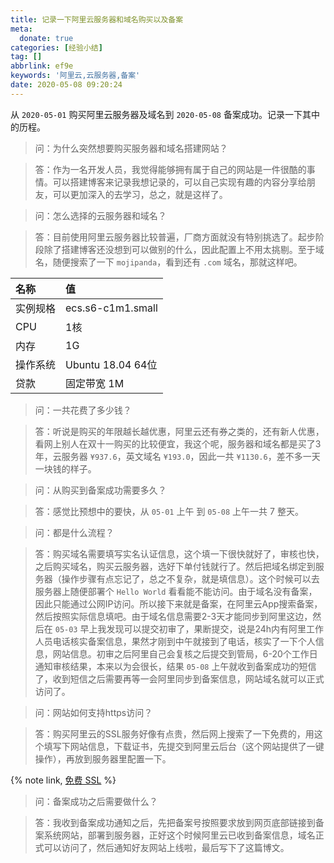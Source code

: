 ```yaml
---
title: 记录一下阿里云服务器和域名购买以及备案
meta:
  donate: true
categories: [经验小结]
tag: []
abbrlink: ef9e
keywords: '阿里云,云服务器,备案'
date: 2020-05-08 09:20:24
---
```



从 `2020-05-01` 购买阿里云服务器及域名到 `2020-05-08` 备案成功。记录一下其中的历程。

<!-- more -->

> 问：为什么突然想要购买服务器和域名搭建网站？

> 答：作为一名开发人员，我觉得能够拥有属于自己的网站是一件很酷的事情。可以搭建博客来记录我想记录的，可以自己实现有趣的内容分享给朋友，可以更加深入的去学习，总之，就是这样了。

> 问：怎么选择的云服务器和域名？

> 答：目前使用阿里云服务器比较普遍，厂商方面就没有特别挑选了。起步阶段除了搭建博客还没想到可以做别的什么，因此配置上不用太挑剔。至于域名，随便搜索了一下 `mojipanda`，看到还有 `.com` 域名，那就这样吧。

| 名称 | 值 |
| :-- | :-- |
| 实例规格 | ecs.s6-c1m1.small |
| CPU | 1核 |
| 内存 | 1G |
| 操作系统 | Ubuntu 18.04 64位 |
| 贷款 | 固定带宽 1M |

> 问：一共花费了多少钱？

> 答：听说是购买的年限越长越优惠，阿里云还有券之类的，还有新人优惠，看网上别人在双十一购买的比较便宜，我这个呢，服务器和域名都是买了3年，云服务器 `¥937.6`，英文域名 `¥193.0`，因此一共 `¥1130.6`，差不多一天一块钱的样子。

> 问：从购买到备案成功需要多久？

> 答：感觉比预想中的要快，从 `05-01` 上午 到 `05-08` 上午一共 7 整天。

> 问：都是什么流程？

> 答：购买域名需要填写实名认证信息，这个填一下很快就好了，审核也快，之后购买域名，购买云服务器，选好下单付钱就行了。然后把域名绑定到服务器（操作步骤有点忘记了，总之不复杂，就是填信息）。这个时候可以去服务器上随便部署个 `Hello World` 看看能不能访问。由于域名没有备案，因此只能通过公网IP访问。所以接下来就是备案，在阿里云App搜索备案，然后按照实际信息填吧。由于域名信息需要2-3天才能同步到阿里这边，然后在 `05-03` 早上我发现可以提交初审了，果断提交，说是24h内有阿里工作人员电话核实备案信息，果然才刚到中午就接到了电话，核实了一下个人信息，网站信息。初审之后阿里自己会复核之后提交到管局，6-20个工作日通知审核结果，本来以为会很长，结果 `05-08` 上午就收到备案成功的短信了，收到短信之后需要再等一会阿里同步到备案信息，网站域名就可以正式访问了。

> 问：网站如何支持https访问？

> 答：购买阿里云的SSL服务好像有点贵，然后网上搜索了一下免费的，用这个填写下网站信息，下载证书，先提交到阿里云后台（这个网站提供了一键操作），再放到服务器里配置一下。

{% note link, [免费 SSL](https://freessl.cn/) %}

> 问：备案成功之后需要做什么？

> 答：我收到备案成功通知之后，先把备案号按照要求放到网页底部链接到备案系统网站，部署到服务器，正好这个时候阿里云已收到备案信息，域名正式可以访问了，然后通知好友网站上线啦，最后写下了这篇博文。
